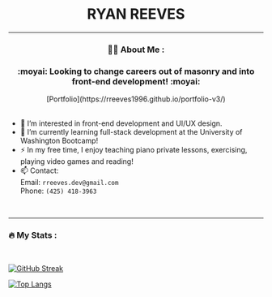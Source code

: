 <div id="header" align="center"><h1>RYAN REEVES<br>
<img src="https://komarev.com/ghpvc/?username=rreeves1996&style=flat-square&color=blue" alt=""/></h1>

</div>

---
<div align="center">

### 👨‍💻 About Me :

<h3> :moyai:  Looking to change careers out of masonry and into front-end development! :moyai: </h3>
[Portfolio](https://rreeves1996.github.io/portfolio-v3/) 
</div>
<br>



- 👀 I’m interested in front-end development and UI/UX design.
- 🌱 I’m currently learning full-stack development at the University of Washington Bootcamp!
- ⚡ In my free time, I enjoy teaching piano private lessons, exercising, playing video games and reading!
- 📫 Contact:
<br>  Email: `rreeves.dev@gmail.com`
<br>  Phone: `(425) 418-3963`
<br>

---

### :fire: My Stats :
<br>

[![GitHub Streak](http://github-readme-streak-stats.herokuapp.com?user=rreeves1996&theme=dark&background=000000)](https://git.io/streak-stats)

[![Top Langs](https://github-readme-stats.vercel.app/api/top-langs/?username=rreeves1996&layout=compact&theme=vision-friendly-dark)](https://github.com/anuraghazra/github-readme-stats)

